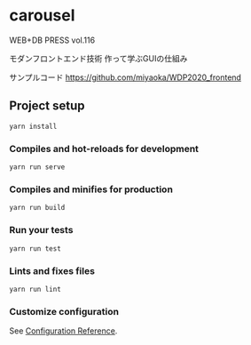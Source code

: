 # carousel

WEB+DB PRESS vol.116

モダンフロントエンド技術
作って学ぶGUIの仕組み

サンプルコード
https://github.com/miyaoka/WDP2020_frontend


## Project setup
```
yarn install
```

### Compiles and hot-reloads for development
```
yarn run serve
```

### Compiles and minifies for production
```
yarn run build
```

### Run your tests
```
yarn run test
```

### Lints and fixes files
```
yarn run lint
```

### Customize configuration
See [Configuration Reference](https://cli.vuejs.org/config/).
